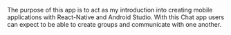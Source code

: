 
The purpose of this app is to act as my introduction into creating mobile applications with React-Native and Android Studio. With this Chat app users can expect to be able to create groups and communicate with one another.
